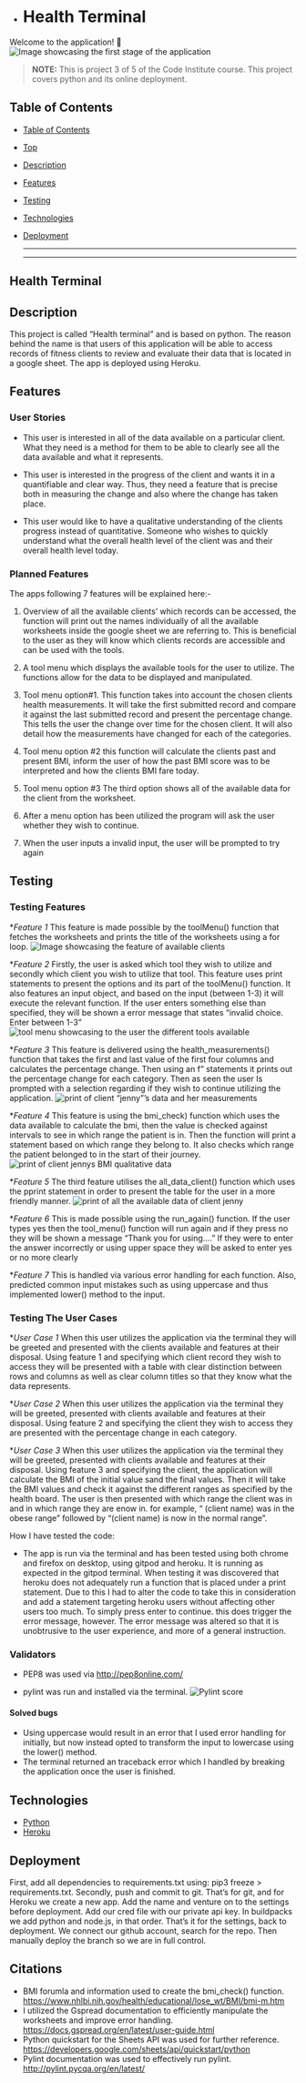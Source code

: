 

- # Health Terminal

Welcome to the application! :wave:
![Image showcasing the first stage of the application](docs/images/intro2.PNG)

  > **NOTE:** This is project 3 of 5 of the Code Institute course. This project covers python and its online deployment. 


## Table of Contents

* [Table of Contents](#table-of-contents)
* [Top](#health-terminal)
* [Description](#description)
* [Features](#features)
* [Testing](#testing)
* [Technologies](#technologies)
* [Deployment](#deployment)

  ------

  ------


## Health Terminal

## Description

This project is called “Health terminal” and is based on python. The reason behind the name is that users of this application will be able to access records of fitness clients to review and evaluate their data that is located in a google sheet. The app is deployed using Heroku. 



## Features

### User Stories
* This user is interested in all of the data available on a particular client. What they need is a method for them to be able to clearly see all the data available and what it represents.


* This user is interested in the progress of the client and wants it in a quantifiable and clear way. Thus, they need a feature that is precise both in measuring the change and also where the change has taken place. 

* This user would like to have a qualitative understanding of the clients progress instead of quantitative. Someone who wishes to quickly understand what the overall health level of the client was and their overall health level today. 

### Planned Features

The apps following 7 features will be explained here:-

1. Overview of all the available clients’ which records can be accessed, the function will print out the names individually of all the available worksheets inside the google sheet we are referring to. This is beneficial to the user as they will know which clients records are accessible and can be used with the tools. 

2. A tool menu which displays the available tools for the user to utilize. The functions allow for the data to be displayed and manipulated. 

3. Tool menu option#1. This function takes into account the chosen clients health measurements. It will take the first submitted record and compare it against the last submitted record and present the percentage change. This tells the user the change over time for the chosen client. It will also detail how the measurements have changed for each of the categories. 
4. Tool menu option #2 this function will calculate the clients past and present BMI, inform the user of how the past BMI score was to be interpreted and how the clients BMI fare today. 

5. Tool menu option #3 The third option shows all of the available data for the client from the worksheet. 

6. After a menu option has been utilized the program will ask the user whether they wish to continue. 

7. When the user inputs a invalid input, the user will be prompted to try again


## Testing

### Testing Features

**Feature 1*
This feature is made possible by the toolMenu() function that fetches the worksheets and prints the title of the worksheets using a for loop.
![Image showcasing the feature of available clients](docs/images/f1abc.png)

**Feature 2*
Firstly, the user is asked which tool they wish to utilize and secondly which client you wish to utilize that tool. This feature uses print statements to present the options and its part of the toolMenu() function. It also features an input object, and based on the input (between 1-3) it will execute the relevant function. If the user enters something else than specified, they will be shown a error message that states “invalid choice. Enter between 1-3”
![tool menu showcasing to the user the different tools available](docs/images/toolmenu2.png)

**Feature 3*
This feature is delivered using the health_measurements() function that takes the first and last value of the first four columns and calculates the percentage change. Then using an f” statements it prints out the percentage change for each category. Then as seen the user Is prompted with a selection regarding if they wish to continue utilizing the application.
![print of client “jenny”’s data and her measurements](docs/images/op1.PNG)

**Feature 4*
This feature is using the bmi_check) function which uses the data available to calculate the bmi, then the value is checked against intervals to see in which range the patient is in. Then the function will print a statement based on which range they belong to. It also checks which range the patient belonged to in the start of their journey.
![print of client jennys BMI qualitative data](docs/images/op2.PNG)

**Feature 5*
The third feature utilises the all_data_client() function which uses the pprint statement in order to present the table for the user in a more friendly manner.
![print of all the available data of client jenny](docs/images/op3.PNG)

**Feature 6*
This is made possible using the run_again() function. If the user types yes then the tool_menu() function will run again and if they press no they will be shown a message “Thank you for using….” If they were to enter the answer incorrectly or using upper space they will be asked to enter yes or no more clearly

**Feature 7*
This is handled via various error handling for each function. Also, predicted common input mistakes such as using uppercase and thus implemented lower() method to the input. 

### Testing The User Cases

**User Case 1*
When this user utilizes the application via the terminal they will be greeted and presented with the clients available and features at their disposal. Using feature 1 and specifying which client record they wish to access they will be presented with a table with clear distinction between rows and columns as well as clear column titles so that they know what the data represents. 

**User Case 2*
When this user utilizes the application via the terminal they will be greeted, presented with clients available and features at their disposal. Using feature 2 and specifying the client they wish to access they are presented with the percentage change in each category. 

**User Case 3*
When this user utilizes the application via the terminal they will be greeted, presented with clients available and features at their disposal. Using feature 3 and specifying the client, the application will calculate the BMI of the initial value sand the final values. Then it will take the BMI values and check it against the different ranges as specified by the health board. The user is then presented with which range the client was in and in which range they are enow in. for example, “ (client name) was in the obese range” followed by “(client name) is now in the normal range”.


How I have tested the code:
* The app is run via the terminal and has been tested using both chrome and firefox on desktop, using gitpod and heroku. It is running as expected in the gitpod terminal. When testing it was discovered that heroku does not adequately run a function that is placed under a print statement. Due to this I had to alter the code to take this in consideration and add a statement targeting heroku users without affecting other users too much. To simply press enter to continue. this does trigger the error message, however. The error message was altered so that it is unobtrusive to the user experience, and more of a general instruction.

### Validators
* PEP8 was used via http://pep8online.com/

* pylint was run and installed via the terminal. 
![Pylint score](docs/images/pylint.PNG)


#### Solved bugs

* Using uppercase would result in an error that I used error handling for initially, but now instead opted to transform the input to lowercase using the lower() method. 
* The terminal returned an traceback error which I handled by breaking the application once the user is finished.  


## Technologies

* [Python](https://en.wikipedia.org/wiki/Python_(programming_language))
* [Heroku](https://en.wikipedia.org/wiki/Heroku)


## Deployment

First, add all dependencies to requirements.txt using: pip3 freeze > requirements.txt. Secondly, push and commit to git. That’s for git, and for Heroku we create a new app. Add the name and venture on to the settings before deployment. Add our cred file with our private api key. In buildpacks we add python and node.js, in that order. That’s it for the settings, back to deployment. We connect our github account, search for the repo. Then manually deploy the branch so we are in full control. 

## Citations

* BMI forumla and information used to create the bmi_check() function. 
https://www.nhlbi.nih.gov/health/educational/lose_wt/BMI/bmi-m.htm
*  I utilized the Gspread documentation to efficiently manipulate the worksheets and improve error handling. 
https://docs.gspread.org/en/latest/user-guide.html
* Python quickstart for the Sheets API was used for further reference. 
https://developers.google.com/sheets/api/quickstart/python
* Pylint documentation was used to effectively run pylint.
http://pylint.pycqa.org/en/latest/


